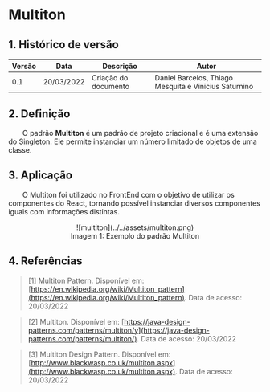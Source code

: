 # Multiton

## 1. Histórico de versão

<center>

| Versão | Data       | Descrição            | Autor        |
| ------ | ---------- | -------------------- | ------------ |
| 0.1    | 20/03/2022 | Criação do documento | Daniel Barcelos, Thiago Mesquita e Vinicius Saturnino|

</center>

## 2. Definição

&emsp;&emsp;O padrão **Multiton** é um padrão de projeto criacional e é uma extensão do Singleton. Ele permite instanciar um número limitado de objetos de uma classe.

## 3. Aplicação

&emsp;&emsp;O Multiton foi utilizado no FrontEnd com o objetivo de utilizar os componentes do React, tornando possível instanciar diversos componentes iguais com informações distintas.

<center>
![multiton](../../assets/multiton.png)
<figcaption>Imagem 1: Exemplo do padrão Multiton</figcaption>
</center>

## 4. Referências

> [1] Multiton Pattern. Disponível em:
> [https://en.wikipedia.org/wiki/Multiton_pattern](https://en.wikipedia.org/wiki/Multiton_pattern). Data de acesso: 20/03/2022

> [2] Multiton. Disponível em:
> [https://java-design-patterns.com/patterns/multiton/y](https://java-design-patterns.com/patterns/multiton/). Data de acesso: 20/03/2022

> [3] Multiton Design Pattern. Disponível em:
> [http://www.blackwasp.co.uk/multiton.aspx](http://www.blackwasp.co.uk/multiton.aspx). Data de acesso: 20/03/2022
